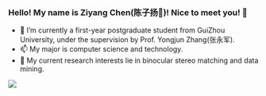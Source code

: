 ### Hello! My name is Ziyang Chen(陈子扬:ram:)! Nice to meet you! 👋
- 🌱 I’m currently a first-year postgraduate student from GuiZhou University, under the supervision by Prof. Yongjun Zhang(张永军).
- 📫 My major is computer science and technology.
- :hammer: My current research interests lie in binocular stereo matching and data mining.
<img align="bottom" src="https://github-readme-stats.vercel.app/api?username=ZYangChen&show_icons=true&icon_color=CE1D2D&text_color=718096&bg_color=ffffff&hide_title=true" />

<!--
**ZYangChen/ZYangChen** is a ✨ _special_ ✨ repository because its `README.md` (this file) appears on your GitHub profile.

Here are some ideas to get you started:

- 🔭 I’m currently working on ...
- 🌱 I’m currently learning ...
- 👯 I’m looking to collaborate on ...
- 🤔 I’m looking for help with ...
- 💬 Ask me about ...
- 📫 How to reach me: ...
- 😄 Pronouns: ...
- ⚡ Fun fact: ...
- :orange_book: Focusing on Swift & iOS
- :hammer: Creator of applications and frameworks
- :ram: Founder the ObjCCN
- :meat_on_bone: Meat lover
-->
